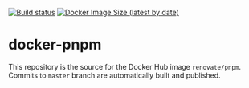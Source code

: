 [![Build status](https://github.com/renovatebot/docker-pnpm/workflows/build/badge.svg)](https://github.com/renovatebot/docker-pnpm/actions?query=workflow%3Abuild)
[![Docker Image Size (latest by date)](https://img.shields.io/docker/image-size/renovate/pnpm?sort=date)](https://hub.docker.com/r/renovate/pnpm)

# docker-pnpm

This repository is the source for the Docker Hub image `renovate/pnpm`. Commits to `master` branch are automatically built and published.
